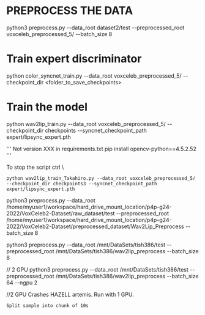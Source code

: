 


# PREPROCESS THE DATA
python3 preprocess.py --data_root dataset2/test --preprocessed_root voxceleb_preprocessed_5/ --batch_size 8


# Train expert discriminator
python color_syncnet_train.py --data_root voxceleb_preprocessed_5/ --checkpoint_dir <folder_to_save_checkpoints>


# Train the model
python wav2lip_train.py --data_root voxceleb_preprocessed_5/ --checkpoint_dir checkpoints --syncnet_checkpoint_path expert/lipsync_expert.pth

'''
Not version XXX in requirements.txt
pip install opencv-python==4.5.2.52
'''

To stop the script
ctrl \


```
python wav2lip_train_Takahiro.py --data_root voxceleb_preprocessed_5/ --checkpoint_dir checkpoints3 --syncnet_checkpoint_path expert/lipsync_expert.pth
```


python3 preprocess.py --data_root /home/myuser1/workspace/hard_drive_mount_location/p4p-g24-2022/VoxCeleb2-Dataset/raw_dataset/test --preprocessed_root /home/myuser1/workspace/hard_drive_mount_location/p4p-g24-2022/VoxCeleb2-Dataset/preprocessed_dataset/Wav2Lip_Preprocess --batch_size 8

python3 preprocess.py --data_root /mnt/DataSets/tish386/test --preprocessed_root /mnt/DataSets/tish386/wav2lip_preprocess --batch_size 8


// 2 GPU
python3 preprocess.py --data_root /mnt/DataSets/tish386/test --preprocessed_root /mnt/DataSets/tish386/wav2lip_preprocess --batch_size 64 --ngpu 2



//2 GPU Crashes HAZELL artemis.
Run with 1 GPU.


```
Split sample into chunk of 10s
```
